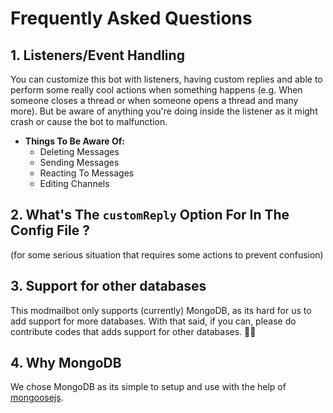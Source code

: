 # Frequently Asked Questions

## 1. Listeners/Event Handling
You can customize this bot with listeners, having custom replies and able to perform some really cool actions when something happens (e.g. When someone closes a thread or when someone opens a thread and many more). But be aware of anything you're doing inside the listener as it might crash or cause the bot to malfunction.
 - **Things To Be Aware Of:**
      - Deleting Messages
      - Sending Messages
      - Reacting To Messages
      - Editing Channels

## 2. What's The `customReply` Option For In The Config File ?
(for some serious situation that requires some actions to prevent confusion)

## 3. Support for other databases
This modmailbot only supports (currently) MongoDB, as its hard for us to add support for more databases. With that said, if you can, please do contribute codes that adds support for other databases. 🤗🤗

## 4. Why MongoDB
We chose MongoDB as its simple to setup and use with the help of [mongoosejs](https://npmjs.com/mongoose).